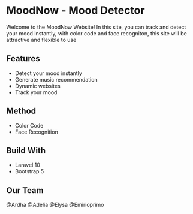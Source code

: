 # MoodNow - Mood Detector

Welcome to the MoodNow Website! In this site, you can track and detect your mood instantly, with color code and face recogniton, this site will be attractive and flexible to use

## Features

- Detect your mood instantly
- Generate music recommendation
- Dynamic websites
- Track your mood

## Method

- Color Code
- Face Recognition

## Build With

- Laravel 10
- Bootstrap 5

## Our Team

@Ardha
@Adelia
@Elysa
@Emirioprimo
